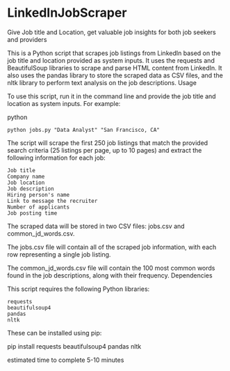 # LinkedInJobScraper
Give Job title and Location, get valuable job insights for both job seekers and providers

This is a Python script that scrapes job listings from LinkedIn based on the job title and location provided as system inputs. It uses the requests and BeautifulSoup libraries to scrape and parse HTML content from LinkedIn. It also uses the pandas library to store the scraped data as CSV files, and the nltk library to perform text analysis on the job descriptions.
Usage

To use this script, run it in the command line and provide the job title and location as system inputs. For example:

python

    python jobs.py "Data Analyst" "San Francisco, CA"

The script will scrape the first 250 job listings that match the provided search criteria (25 listings per page, up to 10 pages) and extract the following information for each job:

    Job title
    Company name
    Job location
    Job description
    Hiring person's name
    Link to message the recruiter
    Number of applicants
    Job posting time

The scraped data will be stored in two CSV files: jobs.csv and common_jd_words.csv.

The jobs.csv file will contain all of the scraped job information, with each row representing a single job listing.

The common_jd_words.csv file will contain the 100 most common words found in the job descriptions, along with their frequency.
Dependencies

This script requires the following Python libraries:

    requests
    beautifulsoup4
    pandas
    nltk

These can be installed using pip:

pip install requests beautifulsoup4 pandas nltk

estimated time to complete 5-10 minutes


